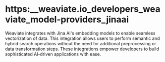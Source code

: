 # https:\_\_weaviate.io_developers_weaviate_model-providers_jinaai

Weaviate integrates with Jina AI's embedding models to enable seamless vectorization of data. This integration allows users to perform semantic and hybrid search operations without the need for additional preprocessing or data transformation steps. These integrations empower developers to build sophisticated AI-driven applications with ease.
